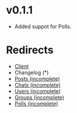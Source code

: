 # v0.1.1
* Added suppot for Polls.

# Redirects
* [Client](https://github.com/Abooby1/lyon/blob/main/README.md)
* Changelog (*)
* [Posts (incomplete)](https://github.com/Abooby1/lyon/blob/main/Docs/posts.md)
* [Chats (incomplete)](https://github.com/Abooby1/lyon/blob/main/Docs/chats.md)
* [Users (incomplete)](https://github.com/Abooby1/lyon/blob/main/Docs/users.md)
* [Groups (incomplete)](https://github.com/Abooby1/lyon/blob/main/Docs/groups.md)
* [Polls (incomplete)](https://github.com/Abooby1/lyon/blob/main/Docs/polls.md)